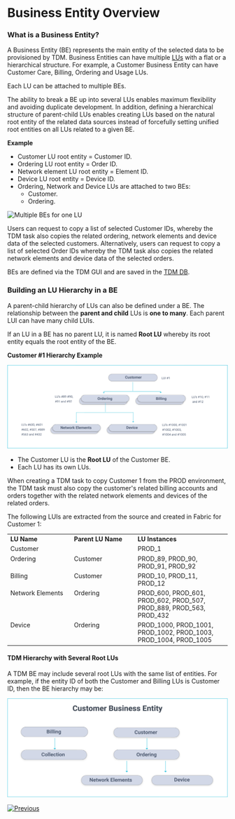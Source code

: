 # Business Entity Overview

### What is a Business Entity? 

A Business Entity (BE) represents the main entity of the selected data to be provisioned by TDM.  Business Entities can have multiple [LUs]((/articles/03_logical_units/01_LU_overview.md)) with a flat or a hierarchical structure. For example, a Customer Business Entity can have Customer Care, Billing, Ordering  and Usage LUs.

Each LU can be attached to multiple BEs.

The ability to break a BE up into several LUs enables maximum flexibility and avoiding duplicate development. In addition, defining a hierarchical structure of parent-child LUs enables creating LUs based on the natural root entity of the related data sources instead of forcefully setting unified root entities on all LUs related to a given BE.

**Example**

- Customer LU root entity = Customer ID.
- Ordering LU root entity = Order ID.
- Network element LU root entity = Element ID.
- Device LU root entity = Device ID.
- Ordering, Network and Device LUs are attached to two BEs:
  - Customer. 
  - Ordering.

 

![Multiple BEs for one LU](images/using_lu_in_multiple_BEs.png) 

Users can request to copy a list of selected Customer IDs, whereby the TDM task also copies the related ordering, network elements and device data of the selected customers.
Alternatively, users can request to copy a list of selected Order IDs whereby the TDM task also copies the related network elements and device data of the selected orders.

BEs are defined via the TDM GUI and are saved in the [TDM DB](/articles/TDM/tdm_architecture/02_tdm_database.md).

### Building an LU Hierarchy in a BE

A parent-child hierarchy of LUs can also be defined under a BE. The relationship between the **parent and child** LUs is **one to many**. Each parent LUI can have many child LUIs. 

If an LU in a BE has no parent LU, it is named **Root LU** whereby its root entity equals the root entity of the BE. 

**Customer #1 Hierarchy Example**

 ![Customer example](images/customer_data_example.png)
                                

-  The Customer LU is the **Root LU** of the Customer BE.
-  Each LU has its own LUs. 

When creating a TDM task to copy Customer 1 from the PROD environment, the TDM task must also copy the customer's related billing accounts and orders together with the related network elements and devices of the related orders. 

The following LUIs are extracted from the source and created in Fabric for Customer 1:


 <table width="900 pxl">
<tbody>
<tr>
<td valign="top" width="250 pxl">
<strong>LU Name</strong>
</td>
<td valign="top" width="250 pxl">
<strong>Parent LU Name</strong>
</td>
<td valign="top" width="400 pxl">
<strong>LU Instances</strong>
</td>
</tr>
<tr>
<td valign="top" width="250 pxl">
Customer
</td>
<td valign="top" width="250 pxl">
&nbsp;
</td>
<td valign="top" width="400 pxl">
PROD_1
</td>
</tr>
<tr>
<td valign="top" width="250 pxl">
Ordering
</td>
<td valign="top" width="250 pxl">
Customer
</td>
<td valign="top" width="400 pxl">
PROD_89, PROD_90, PROD_91, PROD_92
</td>
</tr>
<tr>
<td valign="top" width="250 pxl">
Billing
</td>
<td valign="top" width="250 pxl">
Customer
</td>
<td valign="top" width="400 pxl">
PROD_10, PROD_11, PROD_12
</td>
</tr>
<tr>
<td valign="top" width="250 pxl">
Network Elements
</td>
<td valign="top" width="250 pxl">
Ordering
</td>
<td valign="top" width="400 pxl">
PROD_600, PROD_601, PROD_602, PROD_507, PROD_889, PROD_563, PROD_432
</td>
</tr>
<tr>
<td valign="top" width="250 pxl">
Device
</td>
<td valign="top" width="250 pxl">Ordering</td>
<td valign="top" width="400 pxl">
PROD_1000, PROD_1001, PROD_1002, PROD_1003, PROD_1004, PROD_1005
</td>
</tr>
</tbody>
</table>



#### TDM Hierarchy with Several Root LUs 

A TDM BE may include several root LUs with the same list of entities. For example, if the entity ID of both the Customer and Billing LUs is Customer ID, then the BE hierarchy may be:

![BE with several roots](images/be_hierarchy_with_several_root_lu.png) 

 

 

 

 

 [![Previous](/articles/images/Previous.png)](02_tdm_glossary.md)
